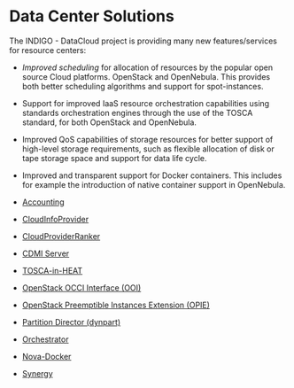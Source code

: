 # Data Center Solutions

The INDIGO - DataCloud project is providing many new features/services for resource centers: 
* *Improved scheduling* for allocation of resources by the popular open source Cloud platforms. OpenStack and OpenNebula. This provides both better scheduling algorithms and support for spot-instances.
* Support for improved IaaS resource orchestration capabilities using standards  orchestration engines through the use of the TOSCA standard, for both OpenStack and OpenNebula.
* Improved QoS capabilities of storage resources for better support of high-level storage requirements, such as flexible allocation of disk or tape storage space and support for data life cycle.
* Improved and transparent support for Docker containers. This includes for example the introduction of native container support in OpenNebula. 

* [Accounting](accounting1.md)
* [CloudInfoProvider](cip1.md)
* [CloudProviderRanker](cpr1.md)
* [CDMI Server](cdmi1.md)
* [TOSCA-in-HEAT](indigo1/heat-translator1.md) 
* [OpenStack OCCI Interface (OOI)](indigo1/ooi1.md)
* [OpenStack Preemptible Instances Extension (OPIE)](indigo1/opie1.md)
* [Partition Director (dynpart)](indigo1/dynpart1.md)
* [Orchestrator](indigo1/orchestrator1.md)
* [Nova-Docker](indigo1/nova-docker1.md)
* [Synergy](indigo1/synergy1.md) 

